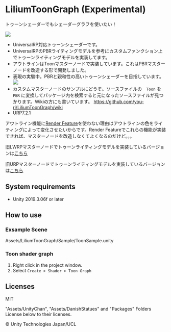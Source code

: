 # LiliumToonGraph (Experimental)

トゥーンシェーダーでもシェーダーグラフを使いたい！

![](https://github.com/you-ri/LiliumToonGraph/blob/master/Docs/screenshot.png?raw=true)

+ UniversalRP対応トゥーンシェーダーです。
+ UniversalRPのPBRライティングモデルを参考にカスタムファンクション上でトゥーンライティングモデルを実装してます。
+ アウトラインはToonマスターノードで実装しています。これはPBRマスターノードを改造する形で開発しました。
+ 表現の実験中。PBRと親和性の高いトゥーンシェーダーを目指しています。
![](https://i.imgur.com/uvc6CwX.gif)
+ カスタムマスターノードのサンプルにどうぞ。ソースファイルの　`Toon` を `PBR` に変換してパッケージ内を検索すると元になったソースファイルが見つかります。Wikiの方にも書いています。 https://github.com/you-ri/LiliumToonGraph/wiki
+ URP7.2.1

アウトライン機能に[Render Feature](https://github.com/Unity-Technologies/UniversalRenderingExamples)を使わない理由はアウトラインの色をライティングによって変化させたいからです。Render Featureでこれらの機能が実装できれば、マスターノードを改造しなくてよくなるのだけど。。。

旧LWRPマスターノードでトゥーンライティングモデルを実装しているバージョンは[こちら](https://github.com/you-ri/LiliumToonGraph/tree/lwrp)

旧URPマスターノードでトゥーンライティングモデルを実装しているバージョンは[こちら](https://github.com/you-ri/LiliumToonGraph/tree/urp-master-node-toon)

## System requirements
+ Unity 2019.3.06f or later

## How to use

### Exsample Scene
Assets/LiliumToonGraph/Sample/ToonSample.unity

### Toon shader graph
1. Right click in the project window.
2. Select `Create > Shader > Toon Graph`

## Licenses

MIT

"Assets/UnityChan", "Assets/DanishStatues" and "Packages" Folders License below to their licenses.

© Unity Technologies Japan/UCL
